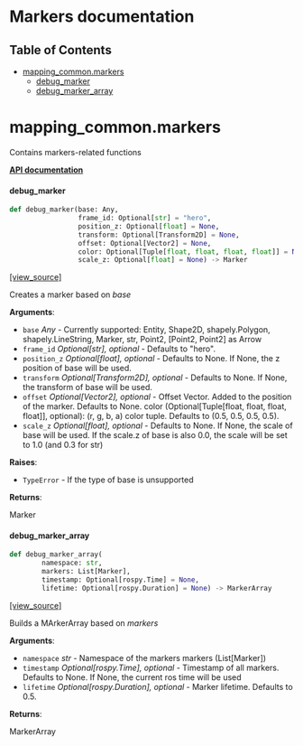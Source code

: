 <!-- markdownlint-disable -->
# Markers documentation

## Table of Contents

* [mapping\_common.markers](#mapping_common.markers)
  * [debug\_marker](#mapping_common.markers.debug_marker)
  * [debug\_marker\_array](#mapping_common.markers.debug_marker_array)

<a id="mapping_common.markers"></a>

# mapping\_common.markers

Contains markers-related functions

**[API documentation](/doc/mapping/generated/mapping_common/markers.md)**

<a id="mapping_common.markers.debug_marker"></a>

#### debug\_marker

```python
def debug_marker(base: Any,
                 frame_id: Optional[str] = "hero",
                 position_z: Optional[float] = None,
                 transform: Optional[Transform2D] = None,
                 offset: Optional[Vector2] = None,
                 color: Optional[Tuple[float, float, float, float]] = None,
                 scale_z: Optional[float] = None) -> Marker
```

[[view_source]](/doc/mapping/../../code/mapping/ext_modules/mapping_common/markers.py#L20)

Creates a marker based on *base*

**Arguments**:

- `base` _Any_ - Currently supported: Entity, Shape2D, shapely.Polygon,
  shapely.LineString, Marker, str, Point2, [Point2, Point2] as Arrow
- `frame_id` _Optional[str], optional_ - Defaults to "hero".
- `position_z` _Optional[float], optional_ - Defaults to None.
  If None, the z position of base will be used.
- `transform` _Optional[Transform2D], optional_ - Defaults to None.
  If None, the transform of base will be used.
- `offset` _Optional[Vector2], optional_ - Offset Vector.
  Added to the position of the marker. Defaults to None.
  color (Optional[Tuple[float, float, float, float]], optional):
  (r, g, b, a) color tuple. Defaults to (0.5, 0.5, 0.5, 0.5).
- `scale_z` _Optional[float], optional_ - Defaults to None.
  If None, the scale of base will be used.
  If the scale.z of base is also 0.0,
  the scale will be set to 1.0 (and 0.3 for str)
  

**Raises**:

- `TypeError` - If the type of base is unsupported
  

**Returns**:

  Marker

<a id="mapping_common.markers.debug_marker_array"></a>

#### debug\_marker\_array

```python
def debug_marker_array(
        namespace: str,
        markers: List[Marker],
        timestamp: Optional[rospy.Time] = None,
        lifetime: Optional[rospy.Duration] = None) -> MarkerArray
```

[[view_source]](/doc/mapping/../../code/mapping/ext_modules/mapping_common/markers.py#L135)

Builds a MArkerArray based on *markers*

**Arguments**:

- `namespace` _str_ - Namespace of the markers
  markers (List[Marker])
- `timestamp` _Optional[rospy.Time], optional_ - Timestamp of all markers.
  Defaults to None. If None, the current ros time will be used
- `lifetime` _Optional[rospy.Duration], optional_ - Marker lifetime.
  Defaults to 0.5.
  

**Returns**:

  MarkerArray

